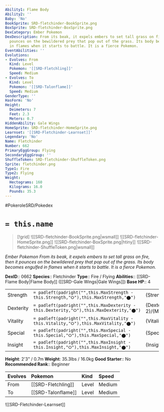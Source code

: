 ```yaml
---
Ability1: Flame Body
Ability2: ''
Baby: 'No'
BookSprite: SRD-fletchinder-BookSprite.png
BoxSprite: SRD-fletchinder-BoxSprite.png
DexCategory: Ember Pokemon
DexDescription: From its beak, it expels embers to set tall grass on fire, then it
  pounces on the bewildered prey that pop out of the grass. Its body becomes engulfed
  in flames when it starts to battle. It is a fierce Pokemon.
EventAbilities: ''
Evolutions:
- Evolves: From
  Kind: Level
  Pokemon: '[[SRD-Fletchling]]'
  Speed: Medium
- Evolves: To
  Kind: Level
  Pokemon: '[[SRD-Talonflame]]'
  Speed: Medium
GenderType: ''
HasForm: 'No'
Height:
  Deimeters: 7
  Feet: 2.3
  Meters: 0.7
HiddenAbility: Gale Wings
HomeSprite: SRD-fletchinder-HomeSprite.png
Learnset: '[[SRD-Fletchinder-Learnset]]'
Legendary: 'No'
Name: Fletchinder
Number: 662
PrimaryEggGroup: Flying
SecondaryEggGroup: ''
ShuffleToken: SRD-fletchinder-ShuffleToken.png
Sprite: fletchinder.png
Type1: Fire
Type2: Flying
Weight:
  Hectograms: 160
  Kilograms: 16.0
  Pounds: 35.3
---
```


#PokeroleSRD/Pokedex

# `= this.name`

> [!grid]
> ![[SRD-fletchinder-BookSprite.png|wsmall]]
> ![[SRD-fletchinder-HomeSprite.png]]
> ![[SRD-fletchinder-BoxSprite.png|htiny]]
> ![[SRD-fletchinder-ShuffleToken.png|wsmall]]


*Ember Pokemon*
*From its beak, it expels embers to set tall grass on fire, then it pounces on the bewildered prey that pop out of the grass. Its body becomes engulfed in flames when it starts to battle. It is a fierce Pokemon.*

**DexID**:: 0662
**Species**:: Fletchinder
**Type**:: Fire / Flying
**Abilities**:: [[SRD-Flame Body|Flame Body]] ([[SRD-Gale Wings|Gale Wings]])
**Base HP**:: 4

|           |                                                                                        |                                          |
| --------- | -------------------------------------------------------------------------------------- | ---------------------------------------- |
| Strength  | `= padleft(padright("",this.MaxStrength - this.Strength,"⭘"),this.MaxStrength,"⬤")`    | (Strength::2)/(MaxStrength::5)   |
| Dexterity | `= padleft(padright("",this.MaxDexterity - this.Dexterity,"⭘"),this.MaxDexterity,"⬤")` | (Dexterity:: 2)/(MaxDexterity::5) |
| Vitality  | `= padleft(padright("",this.MaxVitality - this.Vitality,"⭘"),this.MaxVitality,"⬤")`    | (Vitality::2)/(MaxVitality::4)   |
| Special   | `= padleft(padright("",this.MaxSpecial - this.Special,"⭘"),this.MaxSpecial,"⬤")`       | (Special::2)/(MaxSpecial::4)     |
| Insight   | `= padleft(padright("",this.MaxInsight - this.Insight,"⭘"),this.MaxInsight,"⬤")`       | (Insight::2)/(MaxInsight::4)     |

**Height**: 2'3" / 0.7m
**Weight**: 35.3lbs / 16.0kg
**Good Starter**:: No
**Recommended Rank**:: Beginner

| Evolves   | Pokemon            | Kind   | Speed   |
|:----------|:-------------------|:-------|:--------|
| From      | [[SRD-Fletchling]] | Level  | Medium  |
| To        | [[SRD-Talonflame]] | Level  | Medium  |

![[SRD-Fletchinder-Learnset]]